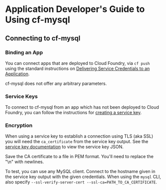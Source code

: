 # Application Developer's Guide to Using cf-mysql

## Connecting to cf-mysql

### Binding an App

You can connect apps that are deployed to Cloud Foundry, via `cf push` using the standard instructions on [Delivering Service Credentials to an Application](https://docs.cloudfoundry.org/devguide/services/application-binding.html).

cf-mysql does not offer any arbitrary parameters.

### Service Keys

To connect to cf-mysql from an app which has not been deployed to Cloud Foundry, you can follow the instructions for [creating a service key](https://docs.cloudfoundry.org/devguide/services/service-keys.html).

### Encryption

When using a service key to establish a connection using TLS (aka SSL) you will need the `ca_certificate` from the service key output. See the [service key documentation](https://docs.cloudfoundry.org/devguide/services/service-keys.html#detail) to view the service key JSON.

Save the CA certificate to a file in PEM format. You'll need to replace the "\n" with newlines.

To test, you can use any MySQL client. Connect to the hostname given in the service key output with the given credentials. When using the `mysql` CLI, also specify `--ssl-verify-server-cert --ssl-ca=PATH_TO_CA_CERTIFICATE`.
